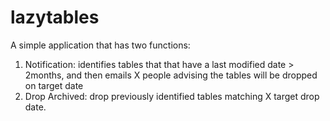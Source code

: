 # lazytables

A simple application that has two functions: 
1. Notification: identifies tables that that have a last modified date > 2months, and then emails X people advising the 
tables will be dropped on target date 
2. Drop Archived: drop previously identified tables matching X target drop date. 
